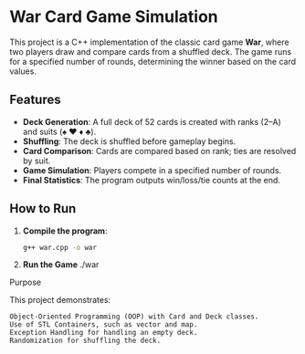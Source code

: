 # War Card Game Simulation

This project is a C++ implementation of the classic card game **War**, where two players draw and compare cards from a shuffled deck. The game runs for a specified number of rounds, determining the winner based on the card values.

## Features
- **Deck Generation**: A full deck of 52 cards is created with ranks (2–A) and suits (♠ ♥ ♦ ♣).
- **Shuffling**: The deck is shuffled before gameplay begins.
- **Card Comparison**: Cards are compared based on rank; ties are resolved by suit.
- **Game Simulation**: Players compete in a specified number of rounds.
- **Final Statistics**: The program outputs win/loss/tie counts at the end.

## How to Run

1. **Compile the program**:
   ```sh
   g++ war.cpp -o war

2. **Run the Game**
   ./war


Purpose

This project demonstrates:

    Object-Oriented Programming (OOP) with Card and Deck classes.
    Use of STL Containers, such as vector and map.
    Exception Handling for handling an empty deck.
    Randomization for shuffling the deck.
